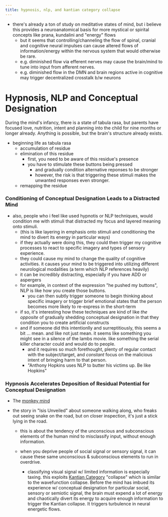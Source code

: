 ```yaml
---
title: hypnosis, nlp, and kantian category collapse
---
```




- there's already a ton of study on meditative states of mind, but i
  believe this provides a neuroanatomical basis for more mystical or
  spirital concepts like prana, kundalini and "energy" flows
  - but it seems that controlling/channeling the flow of spinal,
    cranial and cognitive neural impulses can cause altered flows of
    information/energy within the nervous system that would otherwise
    be rare.
  - e.g. diminished flow via efferent nerves may cause the brain/mind
    to tune into input from afferent nerves.
  - e.g. diminished flow in the DMN and brain regions active in
    cognitive may trigger decentralized crosstalk b/w neurons


# Hypnosis, NLP and Conceptual Designation

During the mind's infancy, there is a state of tabula rasa, but
parents have focused love, nutrition, intent and planning into the
child for nine months or longer already. Anything is possible, but the
brain's structure already exists.

- beginning life as tabula rasa
  - accumulation of residue
  - elimination of this residue
    - first, you need to be aware of this residue's presence
    - you have to stimulate these buttons being pressed
      - and gradually condition alternative reponses to be stronger
      - however, the risk is that triggering these stimuli makes the
        unwanted responses even stronger.
  - remapping the residue

### Conditioning of Conceptual Designation Leads to a Distracted Mind

  - also, people who i feel like used hypnotis or NLP techniques,
    would condition me with stimuli that distracted my focus and
    layered meaning onto stimuli.
    - (this is like layering in emphasis onto stimuli and conditioning
      the mind to divert its energy in particular ways)
    - if they actually were doing this, they could then trigger my
      cognitive processes to react to specific imagery and types of
      sensory experience.
    - they could cause my mind to change the quality of cognitive
      activities. it causes your mind to be triggered into utilizing
      different neurological modalities (a term which NLP references
      heavily)
    - it can be incredibly distracting, especially if you have ADD or
      aspergers
    - for example, in context of the expression "he pushed my
      buttons", NLP is like how you create those buttons.
      - you can then subtly trigger someone to begin thinking about
        specific imagery or trigger brief emotional states that the
        person becomes more likely to re-express in the short-term
    - if so, it's interesting how these techniques are kind of like
      *the opposite* of gradually shedding conceptual designation in
      that they condition you to create artificial constructs
    - and if someone did this intentionlly and surreptitiously, this
      seems a bit ... mean. and like not just mean. it seems like
      something you might see in a silence of the lambs movie. like
      something the serial killer character could and would do to
      people.
      - and it requires so much forethought, plenty of regular contact
        with the subject/target, and *constant* focus on the malicious
        intent of bringing harm to that person.
      - "Anthony Hopkins uses NLP to butter his victims up. Be like
        Hopkins"


### Hypnosis Accelerates Deposition of Residual Potential for Conceptual Designation



- The [monkey mind]()

- the story in "Isis Unveiled" about someone walking along, who freaks
  out seeing snake on the road, but on closer inspection, it's just a
  stick lying in the road.
  - this is about the tendency of the unconscious and subconscious
    elements of the human mind to misclassify input, without enough
    information.

  - when you deprive people of social signal or sensory signal, it can
    cause these same unconscious & subconscious elements to run in
    overdrive.
    - classifying visual signal w/ limited information is especially
      taxing. this exploits
      [Kantian Category](https://en.wikipedia.org/wiki/Category_(Kant))
      "collapse" which is similar to the wavefunction collapse. Before
      the mind has imbued its experience w/ conceptual designation for
      particular social, sensory or semiotic signal, the brain must
      expend a lot of energy and chaotically divert its energy to
      acquire enough information to trigger the Kantian collapse. It
      triggers turbulence in neural energetic flows.

